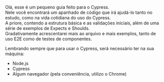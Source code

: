 Olá, esse é um pequeno guia feito para o Cypress. \
Nele você encontrará um apanhado de código que irá ajudá-lo tanto no estudo, como na vida cotidiana do uso do Cypress.\
A priore, contendo a estrutura básica e as validações iniciais, além de uma série de exemplos de Expects e Shoulds.\
Gradativamente acrescentarei mais ao arquivo e mais exemplos, tanto de uso E2E como de testes de componentes.

Lembrando sempre que para usar o Cypress, será necessário ter na sua máquina:

- Node.js
- Cypress
- Algum navegador (pela conveniência, utilizo o Chrome)
